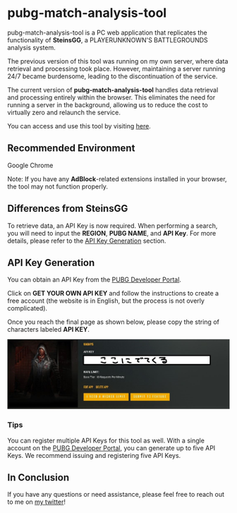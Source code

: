 # pubg-match-analysis-tool

pubg-match-analysis-tool is a PC web application that replicates the functionality of **SteinsGG**, a PLAYERUNKNOWN'S BATTLEGROUNDS analysis system.

The previous version of this tool was running on my own server, where data retrieval and processing took place. However, maintaining a server running 24/7 became burdensome, leading to the discontinuation of the service.

The current version of **pubg-match-analysis-tool** handles data retrieval and processing entirely within the browser. This eliminates the need for running a server in the background, allowing us to reduce the cost to virtually zero and relaunch the service.

You can access and use this tool by visiting [here](https://kagijpn.github.io/pubg-match-analysis-tool/top/).

## Recommended Environment
Google Chrome

Note: If you have any **AdBlock**-related extensions installed in your browser, the tool may not function properly.

## Differences from SteinsGG
To retrieve data, an API Key is now required. When performing a search, you will need to input the **REGION**, **PUBG NAME**, and **API Key**. For more details, please refer to the [API Key Generation](#api-key-generation) section.

## API Key Generation
You can obtain an API Key from the [PUBG Developer Portal](https://developer.pubg.com/).

Click on **GET YOUR OWN API KEY** and follow the instructions to create a free account (the website is in English, but the process is not overly complicated).

Once you reach the final page as shown below, please copy the string of characters labeled **API KEY**.

![pubg-apikey](https://raw.githubusercontent.com/KagiJPN/pubg-bluezone-predictor/master/docs/resource/img/pubg-apikey.JPG)

### Tips
You can register multiple API Keys for this tool as well. With a single account on the [PUBG Developer Portal](https://developer.pubg.com/), you can generate up to five API Keys. We recommend issuing and registering five API Keys.

## In Conclusion
If you have any questions or need assistance, please feel free to reach out to me on [my twitter](https://twitter.com/KagiJPN)!
